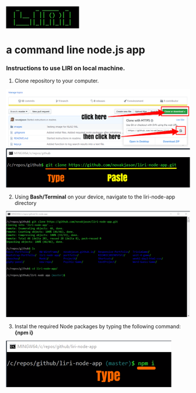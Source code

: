 ![alt text](https://github.com/novakjason/liri-node-app/blob/master/images/LIRI.png "LIRI")
# a command line node.js app

### Instructions to use LIRI on local machine.
1. Clone repository to your computer.

![alt text](https://github.com/novakjason/liri-node-app/blob/master/images/clone1.png "LIRI")
![alt text](https://github.com/novakjason/liri-node-app/blob/master/images/cli1.png "LIRI")


2. Using **Bash/Terminal** on your device, navigate to the liri-node-app directory

![alt text](https://github.com/novakjason/liri-node-app/blob/master/images/cli2.png "LIRI")


3. Instal the required Node packages by typing the following command: **{npm i}**

![alt text](https://github.com/novakjason/liri-node-app/blob/master/images/npmi.png "LIRI")